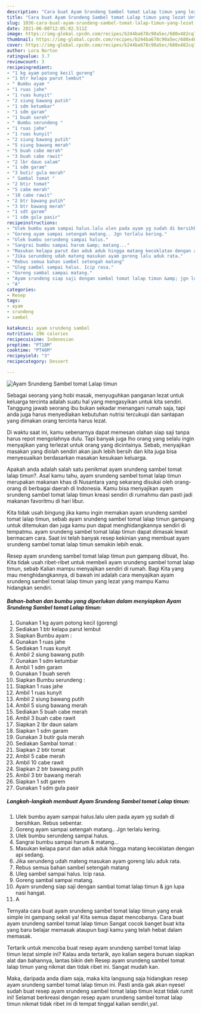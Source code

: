 ```yaml
---
description: "Cara buat Ayam Srundeng Sambel tomat Lalap timun yang lezat Untuk Jualan"
title: "Cara buat Ayam Srundeng Sambel tomat Lalap timun yang lezat Untuk Jualan"
slug: 1036-cara-buat-ayam-srundeng-sambel-tomat-lalap-timun-yang-lezat-untuk-jualan
date: 2021-06-08T12:05:02.511Z
image: https://img-global.cpcdn.com/recipes/b244ba678c90a5ec/680x482cq70/ayam-srundeng-sambel-tomat-lalap-timun-foto-resep-utama.jpg
thumbnail: https://img-global.cpcdn.com/recipes/b244ba678c90a5ec/680x482cq70/ayam-srundeng-sambel-tomat-lalap-timun-foto-resep-utama.jpg
cover: https://img-global.cpcdn.com/recipes/b244ba678c90a5ec/680x482cq70/ayam-srundeng-sambel-tomat-lalap-timun-foto-resep-utama.jpg
author: Lora Norton
ratingvalue: 3.7
reviewcount: 3
recipeingredient:
- "1 kg ayam potong kecil goreng"
- "1 btr kelapa parut lembut"
- " Bumbu ayam "
- "1 ruas jahe"
- "1 ruas kunyit"
- "2 siung bawang putih"
- "1 sdm ketumbar"
- "1 sdm garam"
- "1 buah sereh"
- " Bumbu serundeng "
- "1 ruas jahe"
- "1 ruas kunyit"
- "2 siung bawang putih"
- "5 siung bawang merah"
- "5 buah cabe merah"
- "3 buah cabe rawit"
- "2 lbr daun salam"
- "1 sdm garam"
- "3 butir gula merah"
- " Sambal tomat "
- "2 btir tomat"
- "5 cabe merah"
- "10 cabe rawit"
- "2 btr bawang putih"
- "3 btr bawang merah"
- "1 sdt garem"
- "1 sdm gula pasir"
recipeinstructions:
- "Ulek bumbu ayam sampai halus.lalu ulen pada ayam yg sudah di bersihkan. Rebus sebentar."
- "Goreng ayam sampai setengah matang.. Jgn terlalu kering."
- "Ulek bumbu serundeng sampai halus."
- "Sangrai bumbu sampai harum &amp; matang..."
- "Masukan kelapa parut dan aduk aduk hingga matang kecoklatan dengan api sedang."
- "Jika serundeng udah mateng masukan ayam goreng lalu aduk rata."
- "Rebus semua bahan sambel setengah matang"
- "Uleg sambel sampai halus. Icip rasa."
- "Goreng sambal sampai matang."
- "Ayam srundeng siap saji dengan sambal tomat lalap timun &amp; jgn lupa nasi hangat."
- "A"
categories:
- Resep
tags:
- ayam
- srundeng
- sambel

katakunci: ayam srundeng sambel 
nutrition: 296 calories
recipecuisine: Indonesian
preptime: "PT18M"
cooktime: "PT46M"
recipeyield: "3"
recipecategory: Dessert

---
```



![Ayam Srundeng Sambel tomat Lalap timun](https://img-global.cpcdn.com/recipes/b244ba678c90a5ec/680x482cq70/ayam-srundeng-sambel-tomat-lalap-timun-foto-resep-utama.jpg)

Sebagai seorang yang hobi masak, menyuguhkan panganan lezat untuk keluarga tercinta adalah suatu hal yang mengasyikan untuk kita sendiri. Tanggung jawab seorang ibu bukan sekadar menangani rumah saja, tapi anda juga harus menyediakan kebutuhan nutrisi tercukupi dan santapan yang dimakan orang tercinta harus lezat.

Di waktu  saat ini, kamu sebenarnya dapat memesan olahan siap saji tanpa harus repot mengolahnya dulu. Tapi banyak juga lho orang yang selalu ingin menyajikan yang terlezat untuk orang yang dicintainya. Sebab, menyajikan masakan yang diolah sendiri akan jauh lebih bersih dan kita juga bisa menyesuaikan berdasarkan masakan kesukaan keluarga. 



Apakah anda adalah salah satu penikmat ayam srundeng sambel tomat lalap timun?. Asal kamu tahu, ayam srundeng sambel tomat lalap timun merupakan makanan khas di Nusantara yang sekarang disukai oleh orang-orang di berbagai daerah di Indonesia. Kamu bisa menyajikan ayam srundeng sambel tomat lalap timun kreasi sendiri di rumahmu dan pasti jadi makanan favoritmu di hari libur.

Kita tidak usah bingung jika kamu ingin memakan ayam srundeng sambel tomat lalap timun, sebab ayam srundeng sambel tomat lalap timun gampang untuk ditemukan dan juga kamu pun dapat menghidangkannya sendiri di tempatmu. ayam srundeng sambel tomat lalap timun dapat dimasak lewat bermacam cara. Saat ini telah banyak resep kekinian yang membuat ayam srundeng sambel tomat lalap timun semakin lebih enak.

Resep ayam srundeng sambel tomat lalap timun pun gampang dibuat, lho. Kita tidak usah ribet-ribet untuk membeli ayam srundeng sambel tomat lalap timun, sebab Kalian mampu menyajikan sendiri di rumah. Bagi Kita yang mau menghidangkannya, di bawah ini adalah cara menyajikan ayam srundeng sambel tomat lalap timun yang lezat yang mampu Kamu hidangkan sendiri.

<!--inarticleads1-->

##### Bahan-bahan dan bumbu yang diperlukan dalam menyiapkan Ayam Srundeng Sambel tomat Lalap timun:

1. Gunakan 1 kg ayam potong kecil (goreng)
1. Sediakan 1 btr kelapa parut lembut
1. Siapkan  Bumbu ayam :
1. Gunakan 1 ruas jahe
1. Sediakan 1 ruas kunyit
1. Ambil 2 siung bawang putih
1. Gunakan 1 sdm ketumbar
1. Ambil 1 sdm garam
1. Gunakan 1 buah sereh
1. Siapkan  Bumbu serundeng :
1. Siapkan 1 ruas jahe
1. Ambil 1 ruas kunyit
1. Ambil 2 siung bawang putih
1. Ambil 5 siung bawang merah
1. Sediakan 5 buah cabe merah
1. Ambil 3 buah cabe rawit
1. Siapkan 2 lbr daun salam
1. Siapkan 1 sdm garam
1. Gunakan 3 butir gula merah
1. Sediakan  Sambal tomat :
1. Siapkan 2 btir tomat
1. Ambil 5 cabe merah
1. Ambil 10 cabe rawit
1. Siapkan 2 btr bawang putih
1. Ambil 3 btr bawang merah
1. Siapkan 1 sdt garem
1. Gunakan 1 sdm gula pasir




<!--inarticleads2-->

##### Langkah-langkah membuat Ayam Srundeng Sambel tomat Lalap timun:

1. Ulek bumbu ayam sampai halus.lalu ulen pada ayam yg sudah di bersihkan. Rebus sebentar.
1. Goreng ayam sampai setengah matang.. Jgn terlalu kering.
1. Ulek bumbu serundeng sampai halus.
1. Sangrai bumbu sampai harum &amp; matang...
1. Masukan kelapa parut dan aduk aduk hingga matang kecoklatan dengan api sedang.
1. Jika serundeng udah mateng masukan ayam goreng lalu aduk rata.
1. Rebus semua bahan sambel setengah matang
1. Uleg sambel sampai halus. Icip rasa.
1. Goreng sambal sampai matang.
1. Ayam srundeng siap saji dengan sambal tomat lalap timun &amp; jgn lupa nasi hangat.
1. A




Ternyata cara buat ayam srundeng sambel tomat lalap timun yang enak simple ini gampang sekali ya! Kita semua dapat mencobanya. Cara buat ayam srundeng sambel tomat lalap timun Sangat cocok banget buat kita yang baru belajar memasak ataupun bagi kamu yang telah hebat dalam memasak.

Tertarik untuk mencoba buat resep ayam srundeng sambel tomat lalap timun lezat simple ini? Kalau anda tertarik, ayo kalian segera buruan siapkan alat dan bahannya, lantas bikin deh Resep ayam srundeng sambel tomat lalap timun yang nikmat dan tidak ribet ini. Sangat mudah kan. 

Maka, daripada anda diam saja, maka kita langsung saja hidangkan resep ayam srundeng sambel tomat lalap timun ini. Pasti anda gak akan nyesel sudah buat resep ayam srundeng sambel tomat lalap timun lezat tidak rumit ini! Selamat berkreasi dengan resep ayam srundeng sambel tomat lalap timun nikmat tidak ribet ini di tempat tinggal kalian sendiri,ya!.

